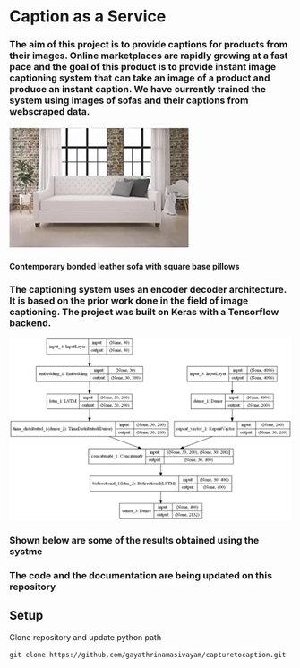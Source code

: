 # Caption as a Service

### The aim of this project is to provide captions for products from their images. Online marketplaces are rapidly growing at a fast pace and the goal of this product is to provide instant image captioning system that can take an image of a product and produce an instant caption. We have currently trained the system using images of sofas and their captions from webscraped data.

![Contemporary bonded leather sofa with square base pillows](/download.png)
#### Contemporary bonded leather sofa with square base pillows

### The captioning system uses an encoder decoder architecture. It is based on the prior work done in the field of image captioning. The project was built on Keras with a Tensorflow backend. 

![Model](/model.png)

### Shown below are some of the results obtained using the systme
### The code and the documentation are being updated on this repository

## Setup
Clone repository and update python path
```
git clone https://github.com/gayathrinamasivayam/capturetocaption.git

```
